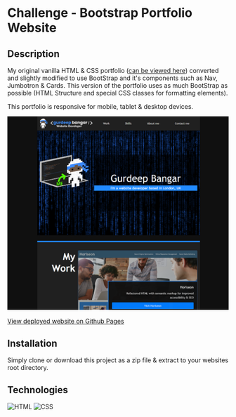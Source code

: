 # Challenge - Bootstrap Portfolio Website

## Description

My original vanilla HTML & CSS portfolio ([can be viewed here](https://gurdeep-ninja.github.io/portfolio/)) converted and slightly modified to use BootStrap and it's components such as Nav, Jumbotron & Cards. This version of the portfolio uses as much BootStrap as possible (HTML Structure and special CSS classes for formatting elements).

This portfolio is responsive for mobile, tablet & desktop devices.


![Screenshot of website](./images/Readme-md-image.png)

[View deployed website on Github Pages](https://gurdeep-ninja.github.io/Bootstrap-Portfolio/)

## Installation

Simply clone or download this project as a zip file & extract to your websites root directory.

## Technologies
![HTML](https://img.shields.io/badge/html-76%25-red) ![CSS](https://img.shields.io/badge/css-24%25-blue)